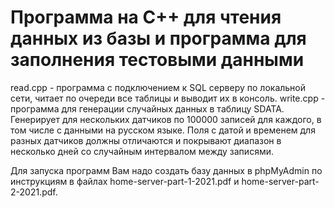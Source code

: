 # Программа на С++ для чтения данных из базы и программа для заполнения тестовыми данными

read.cpp - программа с подключением к SQL серверу по локальной сети, читает по очереди все таблицы и выводит их в консоль.
write.cpp - программа для генерации случайных данных в таблицу SDATA. Генерирует для нескольких датчиков по 100000 записей для каждого, в том числе с данными на русском языке. Поля с датой и временем для разных датчиков должны отличаются и покрывают диапазон в несколько дней со случайным интервалом между записями.

Для запуска программ Вам надо создать базу данных в phpMyAdmin по инструкциям в файлах home-server-part-1-2021.pdf и home-server-part-2-2021.pdf.